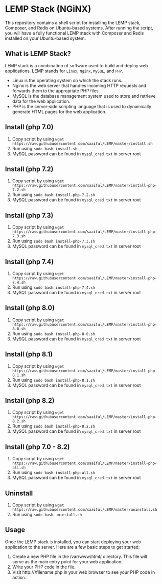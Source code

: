 # LEMP Stack (NGiNX)
This repository contains a shell script for installing the LEMP stack, Composer, and Redis on Ubuntu-based systems. After running the script, you will have a fully functional LEMP stack with Composer and Redis installed on your Ubuntu-based system.

## What is LEMP Stack?
LEMP stack is a combination of software used to build and deploy web applications. LEMP stands for `Linux`, `Nginx`, `MySQL`, and `PHP`.

* Linux is the operating system on which the stack runs.
* Nginx is the web server that handles incoming HTTP requests and forwards them to the appropriate PHP files.
* MySQL is the database management system used to store and retrieve data for the web application.
* PHP is the server-side scripting language that is used to dynamically generate HTML pages for the web application.

## Install (php 7.0)
1. Copy script by using `wget https://raw.githubusercontent.com/saaiful/LEMP/master/install.sh`
2. Run using `sudo bash install.sh`
3. MySQL password can be found in `mysql_cred.txt` in server root

## Install (php 7.2)
1. Copy script by using `wget https://raw.githubusercontent.com/saaiful/LEMP/master/install-php-7.2.sh`
2. Run using `sudo bash install-php-7.2.sh`
3. MySQL password can be found in `mysql_cred.txt` in server root

## Install (php 7.3)
1. Copy script by using `wget https://raw.githubusercontent.com/saaiful/LEMP/master/install-php-7.3.sh`
2. Run using `sudo bash install-php-7.3.sh`
3. MySQL password can be found in `mysql_cred.txt` in server root

## Install (php 7.4)
1. Copy script by using `wget https://raw.githubusercontent.com/saaiful/LEMP/master/install-php-7.4.sh`
2. Run using `sudo bash install-php-7.4.sh`
3. MySQL password can be found in `mysql_cred.txt` in server root

## Install (php 8.0)
1. Copy script by using `wget https://raw.githubusercontent.com/saaiful/LEMP/master/install-php-8.0.sh`
2. Run using `sudo bash install-php-8.0.sh`
3. MySQL password can be found in `mysql_cred.txt` in server root

## Install (php 8.1)
1. Copy script by using `wget https://raw.githubusercontent.com/saaiful/LEMP/master/install-php-8.1.sh`
2. Run using `sudo bash install-php-8.1.sh`
3. MySQL password can be found in `mysql_cred.txt` in server root

## Install (php 8.2)
1. Copy script by using `wget https://raw.githubusercontent.com/saaiful/LEMP/master/install-php-8.2.sh`
2. Run using `sudo bash install-php-8.2.sh`
3. MySQL password can be found in `mysql_cred.txt` in server root

## Install (php 7.0 - 8.2)
1. Copy script by using `wget https://raw.githubusercontent.com/saaiful/LEMP/master/install-php-all.sh`
2. Run using `sudo bash install-php-all.sh`
3. MySQL password can be found in `mysql_cred.txt` in server root

## Uninstall
1. Copy script by using `wget https://raw.githubusercontent.com/saaiful/LEMP/master/uninstall.sh`
2. Run using `sudo bash uninstall.sh`


## Usage
Once the LEMP stack is installed, you can start deploying your web application to the server. Here are a few basic steps to get started:

1. Create a new PHP file in the /var/www/html/ directory. This file will serve as the main entry point for your web application.
2. Write your PHP code in the file.
3. Visit http://<your-server-ip-address>/filename.php in your web browser to see your PHP code in action.
